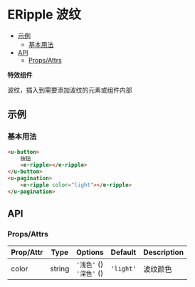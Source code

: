 <!-- 该 README.md 根据 api.yaml 和 docs/*.md 自动生成，为了方便在 GitHub 和 NPM 上查阅。如需修改，请查看源文件 -->

# ERipple 波纹

- [示例](#示例)
    - [基本用法](#基本用法)
- [API]()
    - [Props/Attrs](#propsattrs)

**特效组件**

波纹，插入到需要添加波纹的元素或组件内部

## 示例
### 基本用法

``` html
<u-button>
    按钮
    <e-ripple></e-ripple>
</u-button>
<u-pagination>
    <e-ripple color="light"></e-ripple>
</u-pagination>
```

## API
### Props/Attrs

| Prop/Attr | Type | Options | Default | Description |
| --------- | ---- | ------- | ------- | ----------- |
| color | string | `'浅色'` ()<br/>`'深色'` () | `'light'` | 波纹颜色 |

